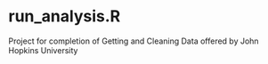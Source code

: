 # run_analysis.R
Project for completion of Getting and Cleaning Data offered by John Hopkins University
